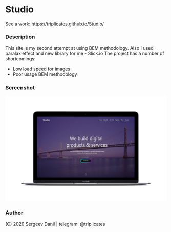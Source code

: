 # Studio
See a work: https://triplicates.github.io/Studio/

 ### Description
 This site is my second attempt at using BEM methodology. Also I used paralax effect and new library for me - Slick.io
 The project has a number of shortcomings: 
 * Low load speed for images
 * Poor usage BEM methodology
 
 ### Screenshot
 
 ![Studio](img/macbook.png)
 
  ### Author 
  (C) 2020 Sergeev Danil | telegram: @triplicates

